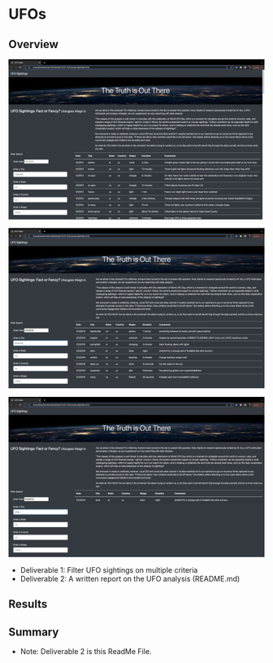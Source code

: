 # UFOs

## Overview


![Unflitered](Results/Unfiltered.png)



![Datefiltered](Results/DateFiltered.png)


![Cityfiltered](Results/CityFiltered.png)

* Deliverable 1: Filter UFO sightings on multiple criteria
* Deliverable 2: A written report on the UFO analysis (README.md)

## Results 

## Summary

* Note: Deliverable 2 is this ReadMe File.
